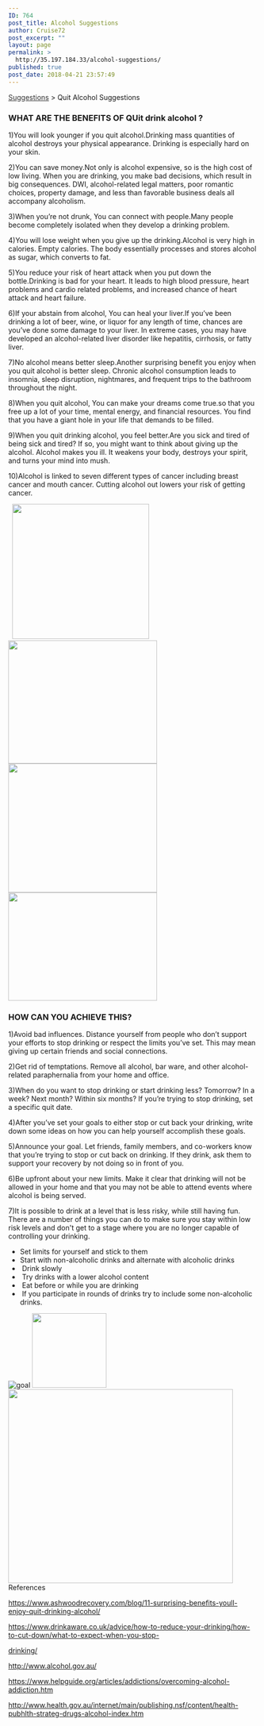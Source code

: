 ```yaml
---
ID: 764
post_title: Alcohol Suggestions
author: Cruise72
post_excerpt: ""
layout: page
permalink: >
  http://35.197.184.33/alcohol-suggestions/
published: true
post_date: 2018-04-21 23:57:49
---
```

<p style="text-align: left;"><a style="color: #333333;" href="http://www.cvdhelper.tk/suggestions/">Suggestions</a> &gt; Quit Alcohol Suggestions</p>		
			<h3>WHAT ARE THE BENEFITS OF QUit drink alcohol ?</h3>		
		<p>1)You will look younger if you quit alcohol.Drinking mass quantities of alcohol destroys your physical appearance. Drinking is especially hard on your skin.</p><p>2)You can save money.Not only is alcohol expensive, so is the high cost of low living. When you are drinking, you make bad decisions, which result in big consequences. DWI, alcohol-related legal matters, poor romantic choices, property damage, and less than favorable business deals all accompany alcoholism.</p><p>3)When you’re not drunk, You can connect with people.Many people become completely isolated when they develop a drinking problem.</p><p>4)You will lose weight when you give up the drinking.Alcohol is very high in calories. Empty calories. The body essentially processes and stores alcohol as sugar, which converts to fat.</p><p>5)You reduce your risk of heart attack when you put down the bottle.Drinking is bad for your heart. It leads to high blood pressure, heart problems and cardio related problems, and increased chance of heart attack and heart failure.</p><p>6)If your abstain from alcohol, You can heal your liver.If you’ve been drinking a lot of beer, wine, or liquor for any length of time, chances are you’ve done some damage to your liver. In extreme cases, you may have developed an alcohol-related liver disorder like hepatitis, cirrhosis, or fatty liver.</p><p>7)No alcohol means better sleep.Another surprising benefit you enjoy when you quit alcohol is better sleep. Chronic alcohol consumption leads to insomnia, sleep disruption, nightmares, and frequent trips to the bathroom throughout the night. </p><p>8)When you quit alcohol, You can make your dreams come true.so that you free up a lot of your time, mental energy, and financial resources. You find that you have a giant hole in your life that demands to be filled.</p><p>9)When you quit drinking alcohol, you feel better.Are you sick and tired of being sick and tired? If so, you might want to think about giving up the alcohol. Alcohol makes you ill. It weakens your body, destroys your spirit, and turns your mind into mush.</p><p>10)Alcohol is linked to seven different types of cancer including breast cancer and mouth cancer. Cutting alcohol out lowers your risk of getting cancer.</p> 		
										<img width="276" height="272" src="http://35.197.184.33/wp-content/uploads/2018/04/money.png" alt="" />											
										<img width="300" height="248" src="http://35.197.184.33/wp-content/uploads/2018/04/hett-300x248.png" alt="" srcset="http://35.197.184.33/wp-content/uploads/2018/04/hett-300x248.png 300w, http://35.197.184.33/wp-content/uploads/2018/04/hett.png 350w" sizes="(max-width: 300px) 100vw, 300px" />											
										<img width="300" height="260" src="http://35.197.184.33/wp-content/uploads/2018/04/skinny-300x260.png" alt="" srcset="http://35.197.184.33/wp-content/uploads/2018/04/skinny-300x260.png 300w, http://35.197.184.33/wp-content/uploads/2018/04/skinny.png 306w" sizes="(max-width: 300px) 100vw, 300px" />											
										<img width="300" height="218" src="http://35.197.184.33/wp-content/uploads/2018/04/sleep-300x218.png" alt="" srcset="http://35.197.184.33/wp-content/uploads/2018/04/sleep-300x218.png 300w, http://35.197.184.33/wp-content/uploads/2018/04/sleep.png 370w" sizes="(max-width: 300px) 100vw, 300px" />											
			<h3>HOW CAN YOU ACHIEVE THIS?</h3>		
		<p>1)Avoid bad influences. Distance yourself from people who don’t support your efforts to stop drinking or respect the limits you’ve set. This may mean giving up certain friends and social connections.</p>
<p>2)Get rid of temptations. Remove all alcohol, bar ware, and other alcohol-related paraphernalia from your home and office.</p>
<p>3)When do you want to stop drinking or start drinking less? Tomorrow? In a week? Next month? Within six months? If you’re trying to stop drinking, set a specific quit date.</p>
<p>4)After you’ve set your goals to either stop or cut back your drinking, write down some ideas on how you can help yourself accomplish these goals.</p>
<p>5)Announce your goal. Let friends, family members, and co-workers know that you’re trying to stop or cut back on drinking. If they drink, ask them to support your recovery by not doing so in front of you.</p>
<p>6)Be upfront about your new limits. Make it clear that drinking will not be allowed in your home and that you may not be able to attend events where alcohol is being served.&nbsp;</p>
<p>7)It is possible to drink at a level that is less risky, while still having fun. There are a number of things you can do to make sure you stay within low risk levels and don't get to a stage where you are no longer capable of controlling your drinking.</p>
<p><ul><li>Set limits for yourself and stick to them<br></li><li>Start with non-alcoholic drinks and alternate with alcoholic drinks<br></li><li>&nbsp;Drink slowly<br></li><li>&nbsp;Try drinks with a lower alcohol content<br></li><li>&nbsp;Eat before or while you are drinking<br></li><li>&nbsp;If you participate in rounds of drinks try to include some non-alcoholic drinks.<br></li></ul></p>		
										<img src="http://35.197.184.33/wp-content/uploads/elementor/thumbs/goal-np4mozmrdstnic2rp2zeikn20n1743kwmjnhpcg15c.png" title="goal" alt="goal" />											
										<img width="150" height="150" src="http://35.197.184.33/wp-content/uploads/2018/04/lapis-150x150.png" alt="" srcset="http://35.197.184.33/wp-content/uploads/2018/04/lapis-150x150.png 150w, http://35.197.184.33/wp-content/uploads/2018/04/lapis-300x300.png 300w, http://35.197.184.33/wp-content/uploads/2018/04/lapis-768x768.png 768w, http://35.197.184.33/wp-content/uploads/2018/04/lapis-1024x1024.png 1024w, http://35.197.184.33/wp-content/uploads/2018/04/lapis.png 1200w" sizes="(max-width: 150px) 100vw, 150px" />											
										<img width="453" height="391" src="http://35.197.184.33/wp-content/uploads/2018/04/dd-3.png" alt="" srcset="http://35.197.184.33/wp-content/uploads/2018/04/dd-3.png 453w, http://35.197.184.33/wp-content/uploads/2018/04/dd-3-300x259.png 300w" sizes="(max-width: 453px) 100vw, 453px" />											
												References  					
					<p><u>https://www.ashwoodrecovery.com/blog/11-surprising-benefits-youll-enjoy-quit-drinking-alcohol/</u></p><p><u>https://www.drinkaware.co.uk/advice/how-to-reduce-your-drinking/how-to-cut-down/what-to-expect-when-you-stop-</u></p><p><u>drinking/</u></p><p><u>http://www.alcohol.gov.au/</u></p><p><u>https://www.helpguide.org/articles/addictions/overcoming-alcohol-addiction.htm</u></p><p><u>http://www.health.gov.au/internet/main/publishing.nsf/content/health-pubhlth-strateg-drugs-alcohol-index.htm</u></p> 
